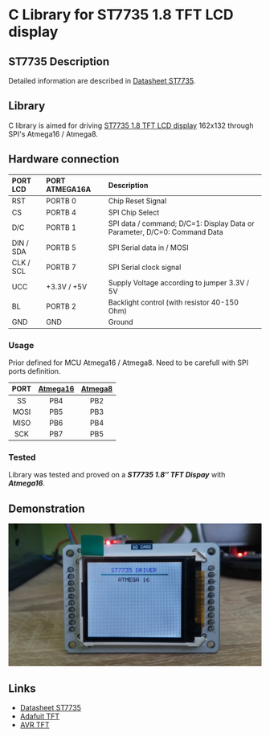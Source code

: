 # C Library for ST7735 1.8 TFT LCD display

## ST7735 Description
Detailed information are described in [Datasheet ST7735](http://www.displayfuture.com/Display/datasheet/controller/ST7735.pdf).

## Library
C library is aimed for driving [ST7735 1.8 TFT LCD display](#demonstration) 162x132 through SPI's Atmega16 / Atmega8.

## Hardware connection
| PORT LCD | PORT ATMEGA16A | Description |
| :--- | :--- |  :--- |
| RST | PORTB 0 | Chip Reset Signal |
| CS | PORTB 4 | SPI Chip Select |
| D/C | PORTB 1 | SPI data / command; D/C=1: Display Data or Parameter, D/C=0: Command Data |
| DIN / SDA | PORTB 5 | SPI Serial data in / MOSI |
| CLK / SCL | PORTB 7 | SPI Serial clock signal |
| UCC | +3.3V / +5V | Supply Voltage according to jumper 3.3V / 5V |
| BL | PORTB 2 | Backlight control (with resistor 40-150 Ohm) |
| GND | GND | Ground |

### Usage
Prior defined for MCU Atmega16 / Atmega8. Need to be carefull with SPI ports definition.

| PORT  | [Atmega16](http://ww1.microchip.com/downloads/en/devicedoc/doc2466.pdf) | [Atmega8](https://ww1.microchip.com/downloads/en/DeviceDoc/Atmel-2486-8-bit-AVR-microcontroller-ATmega8_L_datasheet.pdf) |
| :---: | :---: | :---: |
| SS | PB4 | PB2 |
| MOSI | PB5 | PB3 |
| MISO | PB6 | PB4 |
| SCK | PB7 | PB5 |

### Tested
Library was tested and proved on a **_ST7735 1.8″ TFT Dispay_** with **_Atmega16_**.
  
## Demonstration
<img src="img/st7735.jpg" />

## Links
- [Datasheet ST7735](http://www.displayfuture.com/Display/datasheet/controller/ST7735.pdf)
- [Adafuit TFT](https://github.com/adafruit/Adafruit-ST7735-Library)
- [AVR TFT](http://w8bh.net/avr/AvrTFT.pdf)
